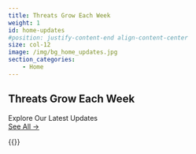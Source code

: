 ```yaml
---
title: Threats Grow Each Week
weight: 1
id: home-updates
#position: justify-content-end align-content-center
size: col-12 
image: /img/bg_home_updates.jpg
section_categories:
    - Home
---
```


<div class="headline">
<div class="headlineIn">
<h2>Threats Grow Each Week</h2>
<div class="headingTagline">Explore Our Latest Updates</div>
</div>
<a href="/updates/" class="button btn-dark">See All →</a>
</div>

{{<updates>}}